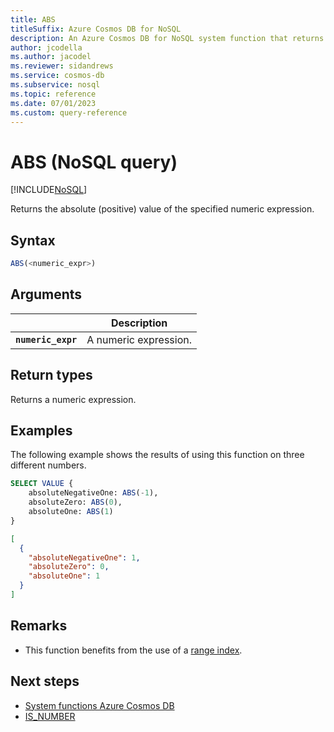 ```yaml
---
title: ABS
titleSuffix: Azure Cosmos DB for NoSQL
description: An Azure Cosmos DB for NoSQL system function that returns the positive value of the specified numeric expression
author: jcodella
ms.author: jacodel
ms.reviewer: sidandrews
ms.service: cosmos-db
ms.subservice: nosql
ms.topic: reference
ms.date: 07/01/2023
ms.custom: query-reference
---
```


# ABS (NoSQL query)

[!INCLUDE[NoSQL](../../includes/appliesto-nosql.md)]

Returns the absolute (positive) value of the specified numeric expression.  
  
## Syntax
  
```sql
ABS(<numeric_expr>)  
```  
  
## Arguments

| | Description |
| --- | --- |
| **`numeric_expr`** | A numeric expression. |
  
## Return types
  
Returns a numeric expression.  
  
## Examples
  
The following example shows the results of using this function on three different numbers.  
  
```sql
SELECT VALUE {
    absoluteNegativeOne: ABS(-1),
    absoluteZero: ABS(0),
    absoluteOne: ABS(1)
} 
```  
  
```json
[
  {
    "absoluteNegativeOne": 1,
    "absoluteZero": 0,
    "absoluteOne": 1
  }
]
```

## Remarks

- This function benefits from the use of a [range index](../../index-policy.md#includeexclude-strategy).

## Next steps

- [System functions Azure Cosmos DB](system-functions.yml)
- [IS_NUMBER](is-number.md)
